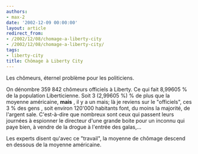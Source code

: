 ```yaml
---
authors:
- max-2
date: '2002-12-09 00:00:00'
layout: article
redirect_from:
- /2002/12/08/chomage-a-liberty-city
- /2002/12/08/chomage-a-liberty-city/
tags:
- liberty-city
title: Chômage à Liberty City
---
```



Les chômeurs, éternel problème pour les politiciens.

On dénombre 359 842 chômeurs officiels à Liberty. Ce qui fait 8,99605 % de la population Liberticienne. Soit 3 (2,99605 %) % de plus que la moyenne américaine, **mais** , il y a un mais; là je reviens sur le "officiels", ces 3 % des gens , soit environ 120'000 habitants font, du moins la majorité, de l'argent sale. C'est-à-dire que nombreux sont ceux qui passent leurs journées à espionner le directeur d'une grande boite pour un inconnu qui paye bien, à vendre de la drogue à l'entrée des galas,...

Les experts disent qu'avec ce "travail", la moyenne de chômage descend en dessous de la moyenne américaine.